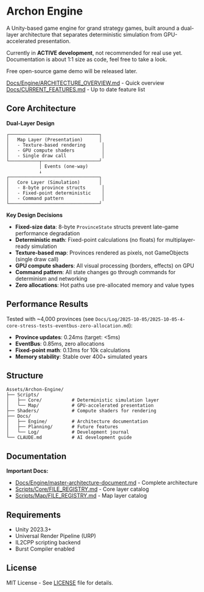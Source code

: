 # Archon Engine

A Unity-based game engine for grand strategy games, built around a dual-layer architecture that separates deterministic simulation from GPU-accelerated presentation.

Currently in **ACTIVE development**, not recommended for real use yet. Documentation is about 1:1 size as code, feel free to take a look.

Free open-source game demo will be released later.  

[Docs/Engine/ARCHITECTURE_OVERVIEW.md](Docs/Engine/ARCHITECTURE_OVERVIEW.md) - Quick overview
[Docs/CURRENT_FEATURES.md](Docs/CURRENT_FEATURES.md) - Up to date feature list

## Core Architecture

**Dual-Layer Design**
```
┌─────────────────────────────────┐
│   Map Layer (Presentation)      │
│   - Texture-based rendering      │
│   - GPU compute shaders          │
│   - Single draw call             │
└───────────┬─────────────────────┘
            │ Events (one-way)
            ↓
┌─────────────────────────────────┐
│   Core Layer (Simulation)       │
│   - 8-byte province structs      │
│   - Fixed-point deterministic    │
│   - Command pattern              │
└─────────────────────────────────┘
```

**Key Design Decisions**
- **Fixed-size data**: 8-byte `ProvinceState` structs prevent late-game performance degradation
- **Deterministic math**: Fixed-point calculations (no floats) for multiplayer-ready simulation
- **Texture-based map**: Provinces rendered as pixels, not GameObjects (single draw call)
- **GPU compute shaders**: All visual processing (borders, effects) on GPU
- **Command pattern**: All state changes go through commands for determinism and networking
- **Zero allocations**: Hot paths use pre-allocated memory and value types

## Performance Results

Tested with ~4,000 provinces (see `Docs/Log/2025-10-05/2025-10-05-4-core-stress-tests-eventbus-zero-allocation.md`):
- **Province updates**: 0.24ms (target: <5ms)
- **EventBus**: 0.85ms, zero allocations
- **Fixed-point math**: 0.13ms for 10k calculations
- **Memory stability**: Stable over 400+ simulated years

## Structure

```
Assets/Archon-Engine/
├── Scripts/
│   ├── Core/           # Deterministic simulation layer
│   └── Map/            # GPU-accelerated presentation
├── Shaders/            # Compute shaders for rendering
├── Docs/
│   ├── Engine/         # Architecture documentation
│   ├── Planning/       # Future features
│   └── Log/            # Development journal
└── CLAUDE.md           # AI development guide
```

## Documentation

**Important Docs:**
- [Docs/Engine/master-architecture-document.md](Docs/Engine/master-architecture-document.md) - Complete architecture
- [Scripts/Core/FILE_REGISTRY.md](Scripts/Core/FILE_REGISTRY.md) - Core layer catalog
- [Scripts/Map/FILE_REGISTRY.md](Scripts/Map/FILE_REGISTRY.md) - Map layer catalog

## Requirements

- Unity 2023.3+
- Universal Render Pipeline (URP)
- IL2CPP scripting backend
- Burst Compiler enabled

## License

MIT License - See [LICENSE](LICENSE) file for details.
